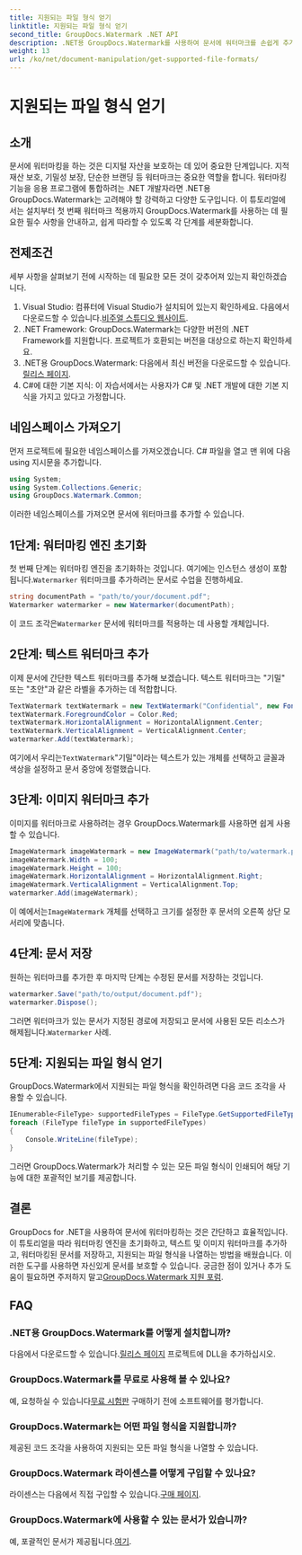 ```yaml
---
title: 지원되는 파일 형식 얻기
linktitle: 지원되는 파일 형식 얻기
second_title: GroupDocs.Watermark .NET API
description: .NET용 GroupDocs.Watermark를 사용하여 문서에 워터마크를 손쉽게 추가하세요. 디지털 자산을 보호하려면 포괄적인 단계별 가이드를 따르세요.
weight: 13
url: /ko/net/document-manipulation/get-supported-file-formats/
---
```


# 지원되는 파일 형식 얻기

## 소개
문서에 워터마킹을 하는 것은 디지털 자산을 보호하는 데 있어 중요한 단계입니다. 지적 재산 보호, 기밀성 보장, 단순한 브랜딩 등 워터마크는 중요한 역할을 합니다. 워터마킹 기능을 응용 프로그램에 통합하려는 .NET 개발자라면 .NET용 GroupDocs.Watermark는 고려해야 할 강력하고 다양한 도구입니다. 이 튜토리얼에서는 설치부터 첫 번째 워터마크 적용까지 GroupDocs.Watermark를 사용하는 데 필요한 필수 사항을 안내하고, 쉽게 따라할 수 있도록 각 단계를 세분화합니다.
## 전제조건
세부 사항을 살펴보기 전에 시작하는 데 필요한 모든 것이 갖추어져 있는지 확인하겠습니다.
1.  Visual Studio: 컴퓨터에 Visual Studio가 설치되어 있는지 확인하세요. 다음에서 다운로드할 수 있습니다.[비주얼 스튜디오 웹사이트](https://visualstudio.microsoft.com/).
2. .NET Framework: GroupDocs.Watermark는 다양한 버전의 .NET Framework를 지원합니다. 프로젝트가 호환되는 버전을 대상으로 하는지 확인하세요.
3. .NET용 GroupDocs.Watermark: 다음에서 최신 버전을 다운로드할 수 있습니다.[릴리스 페이지](https://releases.groupdocs.com/Watermark/net/).
4. C#에 대한 기본 지식: 이 자습서에서는 사용자가 C# 및 .NET 개발에 대한 기본 지식을 가지고 있다고 가정합니다.
## 네임스페이스 가져오기
먼저 프로젝트에 필요한 네임스페이스를 가져오겠습니다. C# 파일을 열고 맨 위에 다음 using 지시문을 추가합니다.
```csharp
using System;
using System.Collections.Generic;
using GroupDocs.Watermark.Common;
```
이러한 네임스페이스를 가져오면 문서에 워터마크를 추가할 수 있습니다.

## 1단계: 워터마킹 엔진 초기화
 첫 번째 단계는 워터마킹 엔진을 초기화하는 것입니다. 여기에는 인스턴스 생성이 포함됩니다.`Watermarker` 워터마크를 추가하려는 문서로 수업을 진행하세요.
```csharp
string documentPath = "path/to/your/document.pdf";
Watermarker watermarker = new Watermarker(documentPath);
```
 이 코드 조각은`Watermarker` 문서에 워터마크를 적용하는 데 사용할 개체입니다.
## 2단계: 텍스트 워터마크 추가
이제 문서에 간단한 텍스트 워터마크를 추가해 보겠습니다. 텍스트 워터마크는 "기밀" 또는 "초안"과 같은 라벨을 추가하는 데 적합합니다.
```csharp
TextWatermark textWatermark = new TextWatermark("Confidential", new Font("Arial", 36));
textWatermark.ForegroundColor = Color.Red;
textWatermark.HorizontalAlignment = HorizontalAlignment.Center;
textWatermark.VerticalAlignment = VerticalAlignment.Center;
watermarker.Add(textWatermark);
```
 여기에서 우리는`TextWatermark`"기밀"이라는 텍스트가 있는 개체를 선택하고 글꼴과 색상을 설정하고 문서 중앙에 정렬했습니다.
## 3단계: 이미지 워터마크 추가
이미지를 워터마크로 사용하려는 경우 GroupDocs.Watermark를 사용하면 쉽게 사용할 수 있습니다.
```csharp
ImageWatermark imageWatermark = new ImageWatermark("path/to/watermark.png");
imageWatermark.Width = 100;
imageWatermark.Height = 100;
imageWatermark.HorizontalAlignment = HorizontalAlignment.Right;
imageWatermark.VerticalAlignment = VerticalAlignment.Top;
watermarker.Add(imageWatermark);
```
 이 예에서는`ImageWatermark` 개체를 선택하고 크기를 설정한 후 문서의 오른쪽 상단 모서리에 맞춥니다.
## 4단계: 문서 저장
원하는 워터마크를 추가한 후 마지막 단계는 수정된 문서를 저장하는 것입니다.
```csharp
watermarker.Save("path/to/output/document.pdf");
watermarker.Dispose();
```
 그러면 워터마크가 있는 문서가 지정된 경로에 저장되고 문서에 사용된 모든 리소스가 해제됩니다.`Watermarker` 사례.
## 5단계: 지원되는 파일 형식 얻기
GroupDocs.Watermark에서 지원되는 파일 형식을 확인하려면 다음 코드 조각을 사용할 수 있습니다.
```csharp
IEnumerable<FileType> supportedFileTypes = FileType.GetSupportedFileTypes();
foreach (FileType fileType in supportedFileTypes)
{
    Console.WriteLine(fileType);
}
```
그러면 GroupDocs.Watermark가 처리할 수 있는 모든 파일 형식이 인쇄되어 해당 기능에 대한 포괄적인 보기를 제공합니다.
## 결론
GroupDocs for .NET을 사용하여 문서에 워터마킹하는 것은 간단하고 효율적입니다. 이 튜토리얼을 따라 워터마킹 엔진을 초기화하고, 텍스트 및 이미지 워터마크를 추가하고, 워터마킹된 문서를 저장하고, 지원되는 파일 형식을 나열하는 방법을 배웠습니다. 이러한 도구를 사용하면 자신있게 문서를 보호할 수 있습니다.
 궁금한 점이 있거나 추가 도움이 필요하면 주저하지 말고[GroupDocs.Watermark 지원 포럼](https://forum.groupdocs.com/c/watermark/19).
## FAQ
### .NET용 GroupDocs.Watermark를 어떻게 설치합니까?
 다음에서 다운로드할 수 있습니다.[릴리스 페이지](https://releases.groupdocs.com/Watermark/net/) 프로젝트에 DLL을 추가하십시오.
### GroupDocs.Watermark를 무료로 사용해 볼 수 있나요?
 예, 요청하실 수 있습니다[무료 시험판](https://releases.groupdocs.com/) 구매하기 전에 소프트웨어를 평가합니다.
### GroupDocs.Watermark는 어떤 파일 형식을 지원합니까?
제공된 코드 조각을 사용하여 지원되는 모든 파일 형식을 나열할 수 있습니다.
### GroupDocs.Watermark 라이센스를 어떻게 구입할 수 있나요?
 라이센스는 다음에서 직접 구입할 수 있습니다.[구매 페이지](https://purchase.groupdocs.com/buy).
### GroupDocs.Watermark에 사용할 수 있는 문서가 있습니까?
 예, 포괄적인 문서가 제공됩니다.[여기](https://tutorials.groupdocs.com/Watermark/net/).